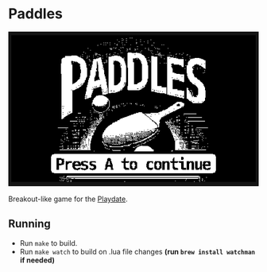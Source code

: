 # Paddles

![](titlescreen.png)

Breakout-like game for the [Playdate](https://play.date/).

## Running

- Run `make` to build.
- Run `make watch` to build on .lua file changes **(run `brew install watchman` if needed)**
